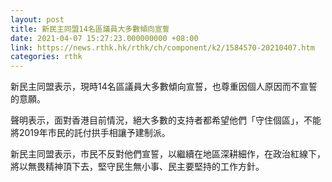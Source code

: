 ```yaml
---
layout: post
title: 新民主同盟14名區議員大多數傾向宣誓
date: 2021-04-07 15:27:23.000000000 +08:00
link: https://news.rthk.hk/rthk/ch/component/k2/1584570-20210407.htm
categories: rthk
---
```


新民主同盟表示，現時14名區議員大多數傾向宣誓，也尊重因個人原因而不宣誓的意願。

聲明表示，面對香港目前情況，絕大多數的支持者都希望他們「守住個區」，不能將2019年市民的託付拱手相讓予建制派。

新民主同盟表示，市民不反對他們宣誓，以繼續在地區深耕細作，在政治紅線下，將以無畏精神頂下去，堅守民生無小事、民主要堅持的工作方針。
